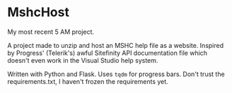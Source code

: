  # MshcHost

My most recent 5 AM project.

A project made to unzip and host an MSHC help file as a website. Inspired by Progress' (Telerik's) awful Sitefinity API documentation file which doesn't even work in the Visual Studio help system. 

Written with Python and Flask. Uses `tqdm` for progress bars. Don't trust the requirements.txt, I haven't frozen the requirements yet.
